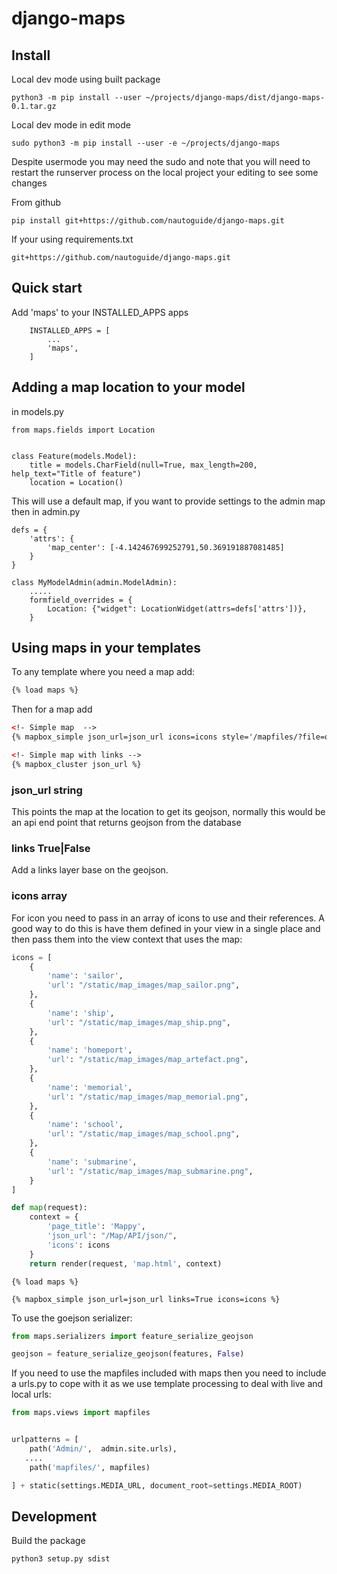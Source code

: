 # django-maps

## Install

Local dev mode using built package

```
python3 -m pip install --user ~/projects/django-maps/dist/django-maps-0.1.tar.gz
```


Local dev mode in edit mode

```
sudo python3 -m pip install --user -e ~/projects/django-maps
```

Despite usermode you may need the sudo and note that you will need to restart the runserver process on
the local project your editing to see some changes


From github
```
pip install git+https://github.com/nautoguide/django-maps.git
```

If your using requirements.txt

```
git+https://github.com/nautoguide/django-maps.git
```

## Quick start


Add 'maps' to your INSTALLED_APPS apps

```
    INSTALLED_APPS = [
        ...
        'maps',
    ]
```

## Adding a map location to your model

in models.py

```
from maps.fields import Location


class Feature(models.Model):
    title = models.CharField(null=True, max_length=200, help_text="Title of feature")
    location = Location()

```

This will use a default map, if you want to provide settings to the admin map then in admin.py

```
defs = {
    'attrs': {
        'map_center': [-4.142467699252791,50.369191887081485]
    }
}

class MyModelAdmin(admin.ModelAdmin):
    .....
    formfield_overrides = {
        Location: {"widget": LocationWidget(attrs=defs['attrs'])},
    }
```

## Using maps in your templates

To any template where you need a map add:

```html
{% load maps %}
```

Then for a map add

```html
<!- Simple map  -->
{% mapbox_simple json_url=json_url icons=icons style='/mapfiles/?file=os-styles.json' maxZoom=20 center='[-3.510486, 50.395822]' %}

<!- Simple map with links -->
{% mapbox_cluster json_url %}
```

### json_url string

This points the map at the location to get its geojson, normally this would be an api end point that returns geojson
from the database

### links True|False

Add a links layer base on the geojson.

### icons array

For icon you need to pass in an array of icons to use and their references. A good way to do this is have them 
defined in your view in a single place and then pass them into the view context that uses the map:

```python
icons = [
    {
        'name': 'sailor',
        'url': "/static/map_images/map_sailor.png",
    },
    {
        'name': 'ship',
        'url': "/static/map_images/map_ship.png",
    },
    {
        'name': 'homeport',
        'url': "/static/map_images/map_artefact.png",
    },
    {
        'name': 'memorial',
        'url': "/static/map_images/map_memorial.png",
    },
    {
        'name': 'school',
        'url': "/static/map_images/map_school.png",
    },
    {
        'name': 'submarine',
        'url': "/static/map_images/map_submarine.png",
    }
]

def map(request):
    context = {
        'page_title': 'Mappy',
        'json_url': "/Map/API/json/",
        'icons': icons
    }
    return render(request, 'map.html', context)
```

```
{% load maps %}

{% mapbox_simple json_url=json_url links=True icons=icons %}

```

To use the goejson serializer:

```python
from maps.serializers import feature_serialize_geojson

geojson = feature_serialize_geojson(features, False)
```

If you need to use the mapfiles included with maps then you need to include a urls.py to cope with it as we
use template processing to deal with live and local urls:

```python
from maps.views import mapfiles


urlpatterns = [
    path('Admin/',  admin.site.urls),
   ....
    path('mapfiles/', mapfiles)

] + static(settings.MEDIA_URL, document_root=settings.MEDIA_ROOT)
```

## Development

Build the package

```
python3 setup.py sdist
```